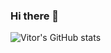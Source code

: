 ### Hi there 👋

<!--
**vitorfebraga/vitorfebraga** is a ✨ _special_ ✨ repository because its `README.md` (this file) appears on your GitHub profile.

Here are some ideas to get you started:

- 🔭 I’m currently working on Startups about Brain and Mental Health
- 🌱 I’m currently learning more about Blockchain and criptocoins
- 📫 How to reach me: ...



-->

![Vitor's GitHub stats](https://github-readme-stats.vercel.app/api?username=anuraghazra&show_icons=true&theme=radical)

